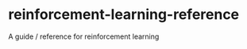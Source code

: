 reinforcement-learning-reference
================================

A guide / reference for reinforcement learning

